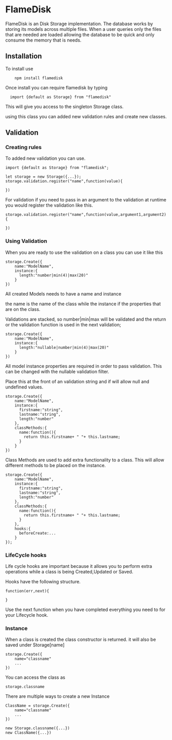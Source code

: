 # FlameDisk

FlameDisk is an Disk Storage implementation. The database works by storing its models across multiple files.
When a user queries only the files that are needed are loaded allowing the database to be quick
and only consume the memory that is needs.

## Installation

To install use

        npm install flamedisk


Once install you can require flamedisk by typing

      import {default as Storage} from "flamedisk"

This will give you access to the singleton Storage class.

using this class you can added new validation rules and create
new classes.



## Validation


### Creating rules
To added new validation you can use.

    import {default as Storage} from "flamedisk";

    let storage = new Storage({...});
    storage.validation.register("name",function(value){

    })


For validation if you need to pass in an argument to the validation at runtime you would register the validation like this.


    storage.validation.register("name",function(value,argument1,argument2){

    })



### Using Validation


When you are ready to use the validation on a class you can use it like this


    storage.Create({
        name:"ModelName",
        instance:{
          length:"number|min(4)|max(20)"
        }
    })


All created Models needs to have a name and instance

the name is the name of the class while the instance if the properties that are on the class.

Validations are stacked, so number|min|max will be validated and the return or the validation function is used in the next validation;



    storage.Create({
        name:"ModelName",
        instance:{
          length:"nullable|number|min(4)|max(20)"
        }
    })

All model instance properties are required in order to pass validation. This can be changed with the nullable validation filter.

Place this at the front of an validation string and if will allow null and undefined values.



    storage.Create({
        name:"ModelName",
        instance:{
          firstname:"string",
          lastname:"string",
          length:"number"
        },
        classMethods:{
          name:function(){
            return this.firstname+ " "+ this.lastname;
          }
        }
    })


Class Methods are used to add extra functionality to a class. This will allow different methods to be placed on the instance.



    storage.Create({
        name:"ModelName",
        instance:{
          firstname:"string",
          lastname:"string",
          length:"number"
        },
        classMethods:{
          name:function(){
            return this.firstname+ " "+ this.lastname;
          }
        },
        hooks:{
          beforeCreate:...
        }
    });


### LifeCycle hooks

Life cycle hooks are important because it allows you to perform extra operations while a class is being Created,Updated or Saved.

Hooks have the following structure.

    function(err,next){

    }

Use the next function when you have completed everything you need to for your Lifecycle hook.


### Instance

When a class is created the class constructor is returned.
it will also be saved under Storage[name]


    storage.Create({
        name="classname"
        ...
    })


You can access the class as

    storage.classname

There are multiple ways to create a new Instance


    ClassName = storage.Create({
        name="classname"
        ...
    })

    new Storage.classname({...})
    new ClassName({...})
